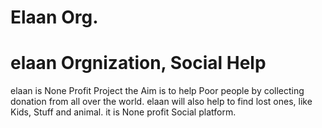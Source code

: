 # Elaan Org.
# elaan Orgnization, Social Help
elaan is None Profit Project the Aim is to help Poor people by collecting donation from all over the world.
elaan will also help to find lost ones, like Kids, Stuff and animal.
it is None profit Social platform.
